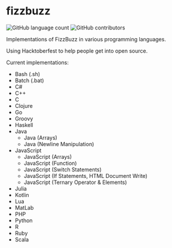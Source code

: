 # fizzbuzz

![GitHub language count](https://img.shields.io/github/languages/count/awesome-examples/fizzbuzz.svg)
![GitHub contributors](https://img.shields.io/github/contributors/awesome-examples/fizzbuzz.svg)

Implementations of FizzBuzz in various programming languages.

Using Hacktoberfest to help people get into open source.

Current implementations:

- Bash (.sh)
- Batch (.bat)
- C#
- C++
- C
- Clojure
- Go
- Groovy
- Haskell
- Java
  - Java (Arrays)
  - Java (Newline Manipulation)
- JavaScript
  - JavaScript (Arrays)
  - JavaScript (Function)
  - JavaScript (Switch Statements)
  - JavaScript (If Statements, HTML Document Write)
  - JavaScript (Ternary Operator & Elements)
- Julia
- Kotlin
- Lua
- MatLab
- PHP
- Python
- R
- Ruby
- Scala
